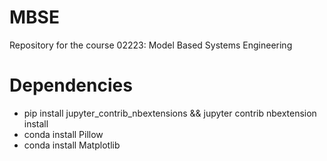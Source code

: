# MBSE
Repository for the course 02223: Model Based Systems Engineering

# Dependencies
- pip install jupyter_contrib_nbextensions && jupyter contrib nbextension install 
- conda install Pillow
- conda install Matplotlib